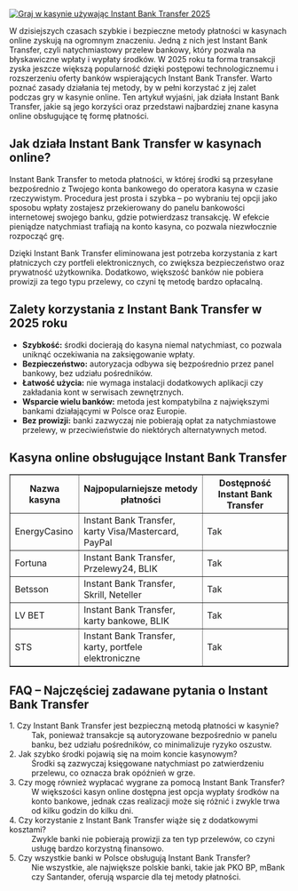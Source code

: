 [![Graj w kasynie używając Instant Bank Transfer 2025](https://123-caf.pages.dev/gitsignup.png)](https://vrmoo.ru/Bt82HjjY)

<p>W dzisiejszych czasach szybkie i bezpieczne metody płatności w kasynach online zyskują na ogromnym znaczeniu. Jedną z nich jest Instant Bank Transfer, czyli natychmiastowy przelew bankowy, który pozwala na błyskawiczne wpłaty i wypłaty środków. W 2025 roku ta forma transakcji zyska jeszcze większą popularność dzięki postępowi technologicznemu i rozszerzeniu oferty banków wspierających Instant Bank Transfer. Warto poznać zasady działania tej metody, by w pełni korzystać z jej zalet podczas gry w kasynie online. Ten artykuł wyjaśni, jak działa Instant Bank Transfer, jakie są jego korzyści oraz przedstawi najbardziej znane kasyna online obsługujące tę formę płatności.</p>  <h2>Jak działa Instant Bank Transfer w kasynach online?</h2> <p>Instant Bank Transfer to metoda płatności, w której środki są przesyłane bezpośrednio z Twojego konta bankowego do operatora kasyna w czasie rzeczywistym. Procedura jest prosta i szybka – po wybraniu tej opcji jako sposobu wpłaty zostajesz przekierowany do panelu bankowości internetowej swojego banku, gdzie potwierdzasz transakcję. W efekcie pieniądze natychmiast trafiają na konto kasyna, co pozwala niezwłocznie rozpocząć grę.</p> <p>Dzięki Instant Bank Transfer eliminowana jest potrzeba korzystania z kart płatniczych czy portfeli elektronicznych, co zwiększa bezpieczeństwo oraz prywatność użytkownika. Dodatkowo, większość banków nie pobiera prowizji za tego typu przelewy, co czyni tę metodę bardzo opłacalną.</p>  <h2>Zalety korzystania z Instant Bank Transfer w 2025 roku</h2> <ul> <li><strong>Szybkość:</strong> środki docierają do kasyna niemal natychmiast, co pozwala uniknąć oczekiwania na zaksięgowanie wpłaty.</li> <li><strong>Bezpieczeństwo:</strong> autoryzacja odbywa się bezpośrednio przez panel bankowy, bez udziału pośredników.</li> <li><strong>Łatwość użycia:</strong> nie wymaga instalacji dodatkowych aplikacji czy zakładania kont w serwisach zewnętrznych.</li> <li><strong>Wsparcie wielu banków:</strong> metoda jest kompatybilna z największymi bankami działającymi w Polsce oraz Europie.</li> <li><strong>Bez prowizji:</strong> banki zazwyczaj nie pobierają opłat za natychmiastowe przelewy, w przeciwieństwie do niektórych alternatywnych metod.</li> </ul>  <h2>Kasyna online obsługujące Instant Bank Transfer</h2> <table border="1" cellpadding="5" cellspacing="0"> <thead> <tr> <th>Nazwa kasyna</th> <th>Najpopularniejsze metody płatności</th> <th>Dostępność Instant Bank Transfer</th> </tr> </thead> <tbody> <tr> <td>EnergyCasino</td> <td>Instant Bank Transfer, karty Visa/Mastercard, PayPal</td> <td>Tak</td> </tr> <tr> <td>Fortuna</td> <td>Instant Bank Transfer, Przelewy24, BLIK</td> <td>Tak</td> </tr> <tr> <td>Betsson</td> <td>Instant Bank Transfer, Skrill, Neteller</td> <td>Tak</td> </tr> <tr> <td>LV BET</td> <td>Instant Bank Transfer, karty bankowe, BLIK</td> <td>Tak</td> </tr> <tr> <td>STS</td> <td>Instant Bank Transfer, karty, portfele elektroniczne</td> <td>Tak</td> </tr> </tbody> </table>  <h2>FAQ – Najczęściej zadawane pytania o Instant Bank Transfer</h2> <dl> <dt>1. Czy Instant Bank Transfer jest bezpieczną metodą płatności w kasynie?</dt> <dd>Tak, ponieważ transakcje są autoryzowane bezpośrednio w panelu banku, bez udziału pośredników, co minimalizuje ryzyko oszustw.</dd>  <dt>2. Jak szybko środki pojawią się na moim koncie kasynowym?</dt> <dd>Środki są zazwyczaj księgowane natychmiast po zatwierdzeniu przelewu, co oznacza brak opóźnień w grze.</dd>  <dt>3. Czy mogę również wypłacać wygrane za pomocą Instant Bank Transfer?</dt> <dd>W większości kasyn online dostępna jest opcja wypłaty środków na konto bankowe, jednak czas realizacji może się różnić i zwykle trwa od kilku godzin do kilku dni.</dd>  <dt>4. Czy korzystanie z Instant Bank Transfer wiąże się z dodatkowymi kosztami?</dt> <dd>Zwykle banki nie pobierają prowizji za ten typ przelewów, co czyni usługę bardzo korzystną finansowo.</dd>  <dt>5. Czy wszystkie banki w Polsce obsługują Instant Bank Transfer?</dt> <dd>Nie wszystkie, ale największe polskie banki, takie jak PKO BP, mBank czy Santander, oferują wsparcie dla tej metody płatności.</dd> </dl>